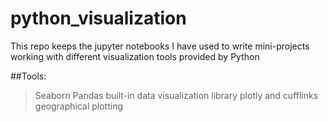# python_visualization
This repo keeps the jupyter notebooks I have used to write mini-projects working with different visualization tools provided by Python

##Tools: 
> Seaborn
> Pandas built-in data visualization library
> plotly and cufflinks
> geographical plotting
